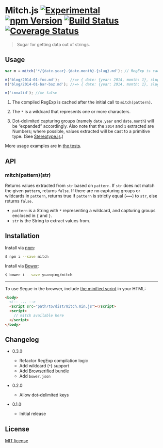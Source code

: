# Mitch.js [![Experimental](http://img.shields.io/badge/stability-experimental-red.svg?style=flat)](https://github.com/yuanqing/mitch) [![npm Version](http://img.shields.io/npm/v/mitch.svg?style=flat)](https://www.npmjs.org/package/mitch) [![Build Status](https://img.shields.io/travis/yuanqing/mitch.svg?style=flat)](https://travis-ci.org/yuanqing/mitch) [![Coverage Status](https://img.shields.io/coveralls/yuanqing/mitch.svg?style=flat)](https://coveralls.io/r/yuanqing/mitch)

> Sugar for getting data out of strings.

## Usage

```js
var m = mitch('*/{date.year}-{date.month}-{slug}.md'); // RegExp is cached

m('blog/2014-01-foo.md');     //=> { date: {year: 2014, month: 1}, slug: 'foo' }
m('blog/2014-01-bar-baz.md'); //=> { date: {year: 2014, month: 1}, slug: 'bar-baz' }

m('invalid'); //=> false
```

1. The compiled RegExp is cached after the initial call to `mitch(pattern)`.

2. The `*` is a wildcard that represents one or more characters.

3. Dot-delimited capturing groups (namely `date.year` and `date.month`) will be &ldquo;expanded&rdquo; accordingly. Also note that the `2014` and `1` extracted are Numbers; where possible, values extracted will be cast to a primitive type. (See [Stereotype.js](https://github.com/yuanqing/stereotype).)

More usage examples are in [the tests](https://github.com/yuanqing/mitch/blob/master/test/mitch.spec.js).

## API

### mitch(pattern)(str)

Returns values extracted from `str` based on `pattern`. If `str` does not match the given `pattern`, returns `false`. If there are no capturing groups or wildcards in `pattern`, returns true if `pattern` is strictly equal (`===`) to `str`, else returns `false.`

- `pattern` is a String with `*` representing a wildcard, and capturing groups enclosed in `{` and `}`.
- `str` is the String to extract values from.

## Installation

Install via [npm](https://www.npmjs.org/package/mitch):

```bash
$ npm i --save mitch
```

Install via [Bower](http://bower.io/):

```bash
$ bower i --save yuanqing/mitch
```

---

To use Segue in the browser, include [the minified script](https://github.com/yuanqing/mitch/blob/master/dist/mitch.min.js) in your HTML:

```html
<body>
  <!-- ... -->
  <script src="path/to/dist/mitch.min.js"></script>
  <script>
    // mitch available here
  </script>
</body>
```

## Changelog

- 0.3.0
  - Refactor RegExp compilation logic
  - Add wildcard (`*`) support
  - Add [Browserified](http://browserify.org/) bundle
  - Add `bower.json`

- 0.2.0
  - Allow dot-delimited keys

- 0.1.0
  - Initial release

## License

[MIT license](https://github.com/yuanqing/mitch/blob/master/LICENSE)

